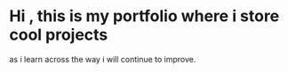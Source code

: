 # Hi , this is my portfolio where i store cool projects 
  as i  learn across the way i will continue to improve. 

  